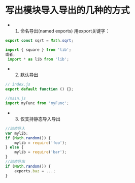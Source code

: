 # 写出模块导入导出的几种的方式
- 1. 命名导出(named exports) 用export关键字：
```javascript
export const sqrt = Math.sqrt;

import { square } from 'lib';
或者;
 import * as lib from 'lib';
```

- 2.  默认导出
```javascript
// index.js
export default function () {};

//main.js
import myFunc from 'myFunc';
```

- 3. 仅支持静态导入导出
```javascript
//动态导入
var mylib;
if (Math.random()) {
    mylib = require('foo');
} else {
    mylib = require('bar');
}
//动态导出
if (Math.random()) {
    exports.baz = ...;
}
```

